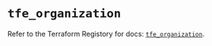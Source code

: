 # `tfe_organization`

Refer to the Terraform Registory for docs: [`tfe_organization`](https://registry.terraform.io/providers/hashicorp/tfe/0.48.0/docs/resources/organization).
